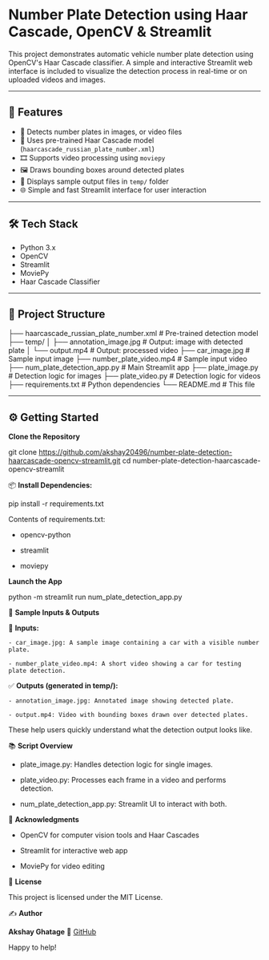 # Number Plate Detection using Haar Cascade, OpenCV & Streamlit

This project demonstrates automatic vehicle number plate detection using OpenCV's Haar Cascade classifier. A simple and interactive Streamlit web interface is included to visualize the detection process in real-time or on uploaded videos and images.

---

## 🚀 Features

- 📸 Detects number plates in images, or video files
- 🧠 Uses pre-trained Haar Cascade model (`haarcascade_russian_plate_number.xml`)
- 🎞️ Supports video processing using `moviepy`
- 🖼️ Draws bounding boxes around detected plates
- 🧪 Displays sample output files in `temp/` folder
- 🌐 Simple and fast Streamlit interface for user interaction

---

## 🛠️ Tech Stack

- Python 3.x
- OpenCV
- Streamlit
- MoviePy
- Haar Cascade Classifier

---

## 📁 Project Structure

├── haarcascade_russian_plate_number.xml # Pre-trained detection model
├── temp/
│ ├── annotation_image.jpg # Output: image with detected plate
│ └── output.mp4 # Output: processed video
├── car_image.jpg # Sample input image
├── number_plate_video.mp4 # Sample input video
├── num_plate_detection_app.py # Main Streamlit app
├── plate_image.py # Detection logic for images
├── plate_video.py # Detection logic for videos
├── requirements.txt # Python dependencies
└── README.md # This file


---

## ⚙️ Getting Started

**Clone the Repository**

git clone https://github.com/akshay20496/number-plate-detection-haarcascade-opencv-streamlit.git
cd number-plate-detection-haarcascade-opencv-streamlit

📦 **Install Dependencies:**

pip install -r requirements.txt

Contents of requirements.txt:

  - opencv-python

  - streamlit

  - moviepy

**Launch the App**

python -m streamlit run num_plate_detection_app.py

🧪 **Sample Inputs & Outputs**

🎯 **Inputs:**

    - car_image.jpg: A sample image containing a car with a visible number plate.

    - number_plate_video.mp4: A short video showing a car for testing plate detection.

✅ **Outputs (generated in temp/):**

    - annotation_image.jpg: Annotated image showing detected plate.

    - output.mp4: Video with bounding boxes drawn over detected plates.

These help users quickly understand what the detection output looks like.

📚 **Script Overview**
  - plate_image.py: Handles detection logic for single images.

  - plate_video.py: Processes each frame in a video and performs detection.

  - num_plate_detection_app.py: Streamlit UI to interact with both.

🙌 **Acknowledgments**

  - OpenCV for computer vision tools and Haar Cascades

  - Streamlit for interactive web app

  - MoviePy for video editing

📝 **License**

This project is licensed under the MIT License.

✍️ **Author**

**Akshay Ghatage**
🔗 [GitHub](https://github.com/akshay20496)

Happy to help!
